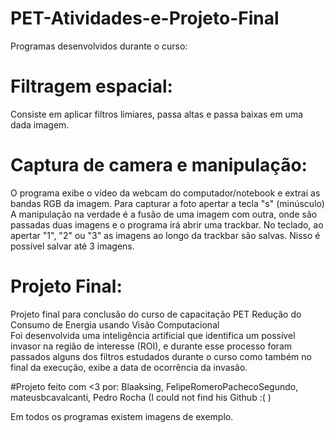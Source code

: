 # PET-Atividades-e-Projeto-Final
Programas desenvolvidos durante o curso:

# Filtragem espacial:
Consiste em aplicar filtros limiares, passa altas e passa baixas em uma dada imagem.

# Captura de camera e manipulação:
O programa exibe o vídeo da webcam do computador/notebook e extrai as bandas RGB da imagem.
Para capturar a foto apertar a tecla "s" (minúsculo)
<br /> A manipulação na verdade é a fusão de uma imagem com outra, onde são passadas duas imagens e o programa irá abrir uma trackbar. No teclado, ao apertar "1", "2" ou "3" as imagens ao longo da trackbar são salvas. Nisso é possível salvar até 3 imagens.

# Projeto Final:
Projeto final para conclusão do curso de capacitação PET Redução do Consumo de Energia usando Visão Computacional
<br />Foi desenvolvida uma inteligência artificial que identifica um possível invasor na região de interesse (ROI), e durante esse processo foram passados alguns dos filtros estudados durante o curso como também no final da execução, exibe a data de ocorrência da invasão.

#Projeto feito com <3 por:
 Blaaksing,
 FelipeRomeroPachecoSegundo,
 mateusbcavalcanti,
 Pedro Rocha (I could not find his Github :( )
 
Em todos os programas existem imagens de exemplo. 




